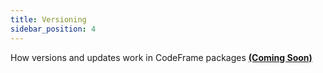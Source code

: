 ```yaml
---
title: Versioning
sidebar_position: 4
---
```


How versions and updates work in CodeFrame packages [**(Coming Soon)**](../roadmap.mdx)
